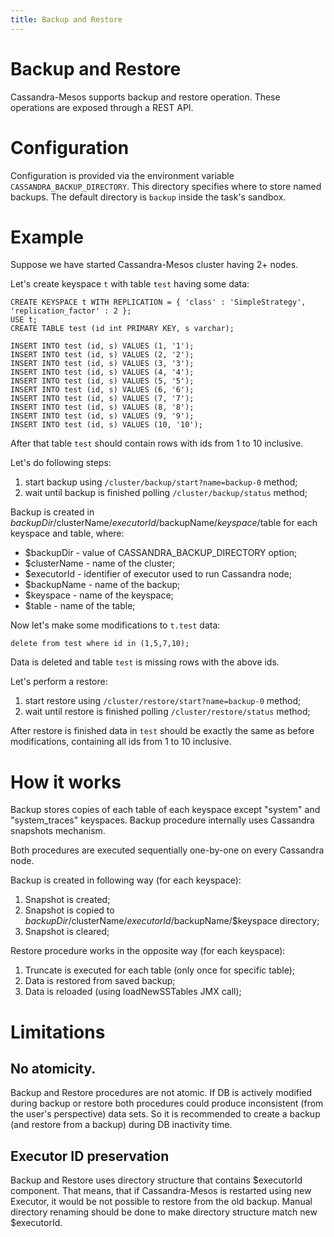 ```yaml
---
title: Backup and Restore
---
```


# Backup and Restore

Cassandra-Mesos supports backup and restore operation. These operations are exposed through a REST API.

# Configuration

Configuration is provided via the environment variable `CASSANDRA_BACKUP_DIRECTORY`. This directory specifies where
to store named backups. The default directory is `backup` inside the task's sandbox.

# Example

Suppose we have started Cassandra-Mesos cluster having 2+ nodes.

Let's create keyspace `t` with table `test` having some data:
```
CREATE KEYSPACE t WITH REPLICATION = { 'class' : 'SimpleStrategy', 'replication_factor' : 2 };
USE t;
CREATE TABLE test (id int PRIMARY KEY, s varchar);

INSERT INTO test (id, s) VALUES (1, '1');
INSERT INTO test (id, s) VALUES (2, '2');
INSERT INTO test (id, s) VALUES (3, '3');
INSERT INTO test (id, s) VALUES (4, '4');
INSERT INTO test (id, s) VALUES (5, '5');
INSERT INTO test (id, s) VALUES (6, '6');
INSERT INTO test (id, s) VALUES (7, '7');
INSERT INTO test (id, s) VALUES (8, '8');
INSERT INTO test (id, s) VALUES (9, '9');
INSERT INTO test (id, s) VALUES (10, '10');
```

After that table `test` should contain rows with ids from 1 to 10 inclusive.

Let's do following steps:
1. start backup using `/cluster/backup/start?name=backup-0` method;
2. wait until backup is finished polling `/cluster/backup/status` method;

Backup is created in $backupDir/$clusterName/$executorId/$backupName/$keyspace/$table for each keyspace and table, where:
- $backupDir - value of CASSANDRA_BACKUP_DIRECTORY option;
- $clusterName - name of the cluster;
- $executorId - identifier of executor used to run Cassandra node;
- $backupName - name of the backup;
- $keyspace - name of the keyspace;
- $table - name of the table;

Now let's make some modifications to `t.test` data:
```
delete from test where id in (1,5,7,10);
```
Data is deleted and table `test` is missing rows with the above ids.

Let's perform a restore:
1. start restore using `/cluster/restore/start?name=backup-0` method;
2. wait until restore is finished polling `/cluster/restore/status` method;

After restore is finished data in `test` should be exactly the same as before modifications,
containing all ids from 1 to 10 inclusive.

# How it works

Backup stores copies of each table of each keyspace except "system" and "system_traces" keyspaces.
Backup procedure internally uses Cassandra snapshots mechanism.

Both procedures are executed sequentially one-by-one on every Cassandra node.

Backup is created in following way (for each keyspace):
1. Snapshot is created;
2. Snapshot is copied to $backupDir/$clusterName/$executorId/$backupName/$keyspace directory;
3. Snapshot is cleared;

Restore procedure works in the opposite way (for each keyspace):
1. Truncate is executed for each table (only once for specific table);
2. Data is restored from saved backup;
3. Data is reloaded (using loadNewSSTables JMX call);

# Limitations

## No atomicity.
Backup and Restore procedures are not atomic. If DB is actively modified during backup or restore both procedures could
produce inconsistent (from the user's perspective) data sets. So it is recommended to create a backup (and restore from
a backup) during DB inactivity time.

## Executor ID preservation
Backup and Restore uses directory structure that contains $executorId component. That means, that if Cassandra-Mesos
is restarted using new Executor, it would be not possible to restore from the old backup. Manual directory renaming should
be done to make directory structure match new $executorId.
